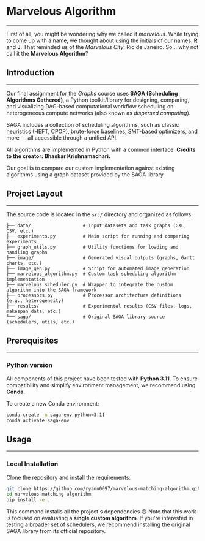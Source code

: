 # Marvelous Algorithm

---

First of all, you might be wondering why we called it *marvelous*. While trying to come up with a name, we thought about using the initials of our names: **R** and **J**. That reminded us of the *Marvelous City*, Rio de Janeiro. So... why not call it the **Marvelous Algorithm**?

## Introduction

---

Our final assignment for the *Graphs* course uses **SAGA (Scheduling Algorithms Gathered)**, a Python toolkit/library for designing, comparing, and visualizing DAG-based computational workflow scheduling on heterogeneous compute networks (also known as *dispersed computing*).

SAGA includes a collection of scheduling algorithms, such as classic heuristics (HEFT, CPOP), brute-force baselines, SMT-based optimizers, and more — all accessible through a unified API.

All algorithms are implemented in Python with a common interface.
**Credits to the creator: Bhaskar Krishnamachari.**

Our goal is to compare our custom implementation against existing algorithms using a graph dataset provided by the SAGA library.

## Project Layout

---

The source code is located in the `src/` directory and organized as follows:

```
├── data/                   # Input datasets and task graphs (GXL, CSV, etc.)
├── experiments.py          # Main script for running and comparing experiments
├── graph_utils.py          # Utility functions for loading and handling graphs
├── image/                  # Generated visual outputs (graphs, Gantt charts, etc.)
├── image_gen.py            # Script for automated image generation
├── marvelous_algorithm.py  # Custom task scheduling algorithm implementation
├── marvelous_scheduler.py  # Wrapper to integrate the custom algorithm into the SAGA framework
├── processors.py           # Processor architecture definitions (e.g., heterogeneity)
├── results/                # Experimental results (CSV files, logs, makespan data, etc.)
└── saga/                   # Original SAGA library source (schedulers, utils, etc.)
```

## Prerequisites

---

### Python version

All components of this project have been tested with **Python 3.11**.
To ensure compatibility and simplify environment management, we recommend using **Conda**.

To create a new Conda environment:

```bash
conda create -n saga-env python=3.11
conda activate saga-env
```

## Usage

---

### Local Installation

Clone the repository and install the requirements:

```bash
git clone https://github.com/ryann0097/marvelous-matching-algorithm.git
cd marvelous-matching-algorithm
pip install -e .
```

This command installs all the project's dependencies 😄
Note that this work is focused on evaluating a **single custom algorithm**. If you're interested in testing a broader set of schedulers, we recommend installing the original SAGA library from its official repository.
